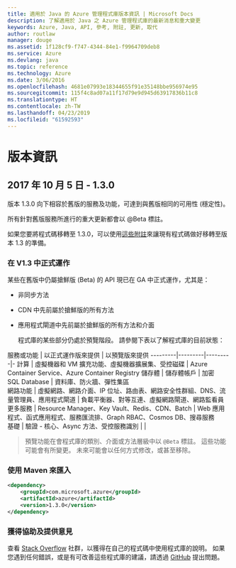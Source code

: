 ```yaml
---
title: 適用於 Java 的 Azure 管理程式庫版本資訊 | Microsoft Docs
description: 了解適用於 Java 之 Azure 管理程式庫的最新消息和重大變更
keywords: Azure, Java, API, 參考, 附註, 更新, 取代
author: routlaw
manager: douge
ms.assetid: 1f128cf9-f747-4344-84e1-f9964709deb8
ms.service: Azure
ms.devlang: java
ms.topic: reference
ms.technology: Azure
ms.date: 3/06/2016
ms.openlocfilehash: 4681e07993e18344655f91e35148bbe956974e95
ms.sourcegitcommit: 115f4c8ad07a11f17d79e9d945d63917836b11c8
ms.translationtype: HT
ms.contentlocale: zh-TW
ms.lasthandoff: 04/23/2019
ms.locfileid: "61592593"
---
```

# <a name="release-notes"></a>版本資訊 

## <a name="october-5-2017---130"></a>2017 年 10 月 5 日 - 1.3.0 

版本 1.3.0 向下相容於舊版的服務及功能，可達到與舊版相同的可用性 (穩定性)。

所有針對舊版服務所進行的重大更新都會以 @Beta 標註。

如果您要將程式碼移轉至 1.3.0，可以使用[這些附註](https://github.com/Azure/azure-sdk-for-java/blob/master/notes/prepare-for-1.3.0.md)來讓現有程式碼做好移轉至版本 1.3 的準備。

### <a name="generally-availabile-in-v13"></a>在 V1.3 中正式運作

某些在舊版中仍屬搶鮮版 (Beta) 的 API 現已在 GA 中正式運作，尤其是：

- 非同步方法
- CDN 中先前屬於搶鮮版的所有方法
- 應用程式閘道中先前屬於搶鮮版的所有方法和介面

  程式庫的某些部分仍處於預覽階段。 請參閱下表以了解程式庫的目前狀態：

服務或功能 | 以正式運作版來提供 | 以預覽版來提供 
---------|---------|---------|-
計算  | 虛擬機器和 VM 擴充功能、虛擬機器擴展集、受控磁碟   | Azure Container Service、Azure Container Registry 
儲存體   |  儲存體帳戶       |    加密     
SQL Database  | 資料庫、防火牆、彈性集區              
網路功能    |  虛擬網路、網路介面、IP 位址、路由表、網路安全性群組、DNS、流量管理員、應用程式閘道  |    負載平衡器、對等互連、虛擬網路閘道、網路監看員 
更多服務    |  Resource Manager、Key Vault、Redis、CDN、Batch       |  Web 應用程式、函式應用程式、服務匯流排、Graph RBAC、Cosmos DB、搜尋服務  
基礎     |   驗證 - 核心、Async 方法、受控服務識別      |      |

> 預覽功能在會程式庫的類別、介面或方法層級中以 `@Beta` 標註。 這些功能可能會有所變更。 未來可能會以任何方式修改，或甚至移除。

### <a name="import-with-maven"></a>使用 Maven 來匯入

```XML
<dependency>
    <groupId>com.microsoft.azure</groupId>
    <artifactId>azure</artifactId>
    <version>1.3.0</version>
</dependency>
```

### <a name="get-help-and-give-feedback"></a>獲得協助及提供意見

查看 [Stack Overflow](http://stackoverflow.com/questions/tagged/azure-java-sdk) 社群，以獲得在自己的程式碼中使用程式庫的說明。 如果您遇到任何錯誤，或是有可改善這些程式庫的建議，請透過 [GitHub](https://github.com/Azure/azure-sdk-for-java/issues) 提出問題。



